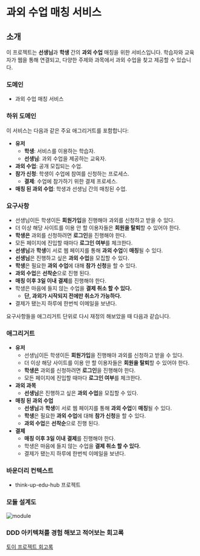 # 과외 수업 매칭 서비스

## 소개

이 프로젝트는 **선생님**과 **학생** 간의 **과외 수업** 매칭을 위한 서비스입니다. 학습자와 교육자가 웹을 통해 연결되고, 다양한 주제와 과목에서 과외 수업을 찾고 제공할 수 있습니다.

### 도메인

- 과외 수업 매칭 서비스

### 하위 도메인

이 서비스는 다음과 같은 주요 애그리거트를 포함합니다:

- **유저**
  - **학생**: 서비스를 이용하는 학습자.
  - **선생님**: 과외 수업을 제공하는 교육자.
- **과외 수업**: 공개 모집되는 수업.
- **참가 신청**: 학생이 수업에 참여를 신청하는 프로세스.
  - **결제**: 수업에 참가하기 위한 결제 프로세스.
- **매칭 된 과외 수업**: 학생과 선생님 간의 매칭된 수업.

### 요구사항

- 선생님이든 학생이든 **회원가입**을 진행해야 과외를 신청하고 받을 수 있다.
- 더 이상 해당 사이트를 이용 안 할 이용자들은 **회원을 탈퇴**할 수 있어야 한다.
- **학생은** 과외를 신청하려면 **로그인**을 진행해야 한다.
- 모든 페이지에 진입할 때마다 **로그인 여부**를 체크한다.
- **선생님**과 **학생**이 서로 웹 페이지를 통해 **과외 수업**이 **매칭**될 수 있다.
- **선생님**은 진행하고 싶은 **과외 수업**을 모집할 수 있다.
- **학생**은 필요한 **과외 수업**에 대해 **참가 신청**을 할 수 있다.
- **과외 수업**은 **선착순**으로 진행 된다.
- **매칭 이후 3일 이내** **결제**를 진행해야 한다.
- 학생은 마음에 들지 않는 수업을 **결제 취소 할 수 있다.**
    - **단, 과외가 시작되지 전에만 취소가 가능하다.**
- 결제가 됐는지 하루에 한번씩 이메일을 보낸다.

요구사항들을 애그리거트 단위로 다시 재정의 해보았을 때 다음과 같습니다.

### 애그리거트

- **유저**
    - 선생님이든 학생이든 **회원가입**을 진행해야 과외를 신청하고 받을 수 있다.
    - 더 이상 해당 사이트를 이용 안 할 이용자들은 **회원을 탈퇴**할 수 있어야 한다.
    - **학생은** 과외를 신청하려면 **로그인**을 진행해야 한다.
    - 모든 페이지에 진입할 때마다 **로그인 여부**를 체크한다.
- **과외 과목**
    - **선생님**은 진행하고 싶은 **과외 수업**을 모집할 수 있다.
- **매칭 된 과외 수업**
    - **선생님**과 **학생**이 서로 웹 페이지를 통해 **과외 수업**이 **매칭**될 수 있다.
    - **학생**은 필요한 **과외 수업**에 대해 **참가 신청**을 할 수 있다.
    - **과외 수업**은 **선착순**으로 진행 된다.
- **결제**
    - **매칭 이후 3일 이내** **결제**를 진행해야 한다.
    - 학생은 마음에 들지 않는 수업을 **결제 취소 할 수 있다.**
    - 결제가 됐는지 하루에 한번씩 이메일을 보낸다.

### 바운더리 컨텍스트
- think-up-edu-hub 프로젝트

### 모듈 설계도
![module](https://github.com/sungwooIsGood/think_up_edu_hub/assets/98163632/e9262d3b-ded8-4183-b234-5a4fd4f281b4)




### DDD 아키텍쳐를 경험 해보고 적어보는 회고록
[토이 프로젝트 회고록](https://airy-palm-685.notion.site/cf7726421e45480182d4f6b97dd0181d?pvs=4)

